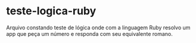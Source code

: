 # teste-logica-ruby

Arquivo constando teste de lógica onde com a linguagem Ruby resolvo um app que peça um número e responda com seu equivalente romano.
